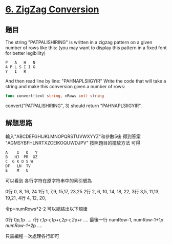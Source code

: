 # [6. ZigZag Conversion](https://leetcode.com/problems/zigzag-conversion/)

## 題目

The string "PATPALISHIRING" is written in a zigzag pattern on a given number of rows like this: (you may want to display this pattern in a fixed font for better legibility)

```text
P   A   H   N
A P L S I I G
Y   I   R
```

And then read line by line: "PAHNAPLSIIGYIR"
Write the code that will take a string and make this conversion given a number of rows:

```go
func convert(text string, nRows int) string
```

convert("PATPALISHIRING", 3) should return
"PAHNAPLSIIGYIR".

## 解題思路

輸入"ABCDEFGHIJKLMNOPQRSTUVWXYYZ"和參數5後 得到答案
"AGMSYBFHLNRTXZCEIKOQUWDJPV"
按照題目的擺放方法 可得

```test
A    I   Q   Y
B   HJ  PR  XZ
C  G K O S W
DF   LN  TV
E    M   U
```

可以看到 各行字符在原字符串中的索引號為

0行 0,    8,        16,       24
1行 1,  7,9,     15,17,    23,25
2行 2, 6, 10,  14,  18,  22,
3行 3,5,  11,13,    19,21,
4行 4,    12,       20,

令p=numRows*2-2 可以總結出以下規律

0行 0*p,1*p ....
r行 r,1*p-r,1*p+r,2*p-r,2*p+r ....
最後一行 numRow-1, numRow-1+1*p numRow-1+2*p ....

只需編程一次處理各行即可